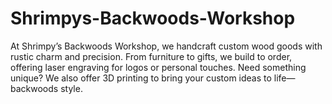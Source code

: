 # Shrimpys-Backwoods-Workshop
At Shrimpy’s Backwoods Workshop, we handcraft custom wood goods with rustic charm and precision. From furniture to gifts, we build to order, offering laser engraving for logos or personal touches. Need something unique? We also offer 3D printing to bring your custom ideas to life—backwoods style.
<!-- update -->
